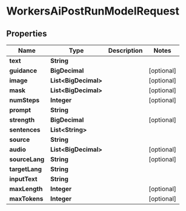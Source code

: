 

# WorkersAiPostRunModelRequest


## Properties

| Name | Type | Description | Notes |
|------------ | ------------- | ------------- | -------------|
|**text** | **String** |  |  |
|**guidance** | **BigDecimal** |  |  [optional] |
|**image** | **List&lt;BigDecimal&gt;** |  |  [optional] |
|**mask** | **List&lt;BigDecimal&gt;** |  |  [optional] |
|**numSteps** | **Integer** |  |  [optional] |
|**prompt** | **String** |  |  |
|**strength** | **BigDecimal** |  |  [optional] |
|**sentences** | **List&lt;String&gt;** |  |  |
|**source** | **String** |  |  |
|**audio** | **List&lt;BigDecimal&gt;** |  |  [optional] |
|**sourceLang** | **String** |  |  [optional] |
|**targetLang** | **String** |  |  |
|**inputText** | **String** |  |  |
|**maxLength** | **Integer** |  |  [optional] |
|**maxTokens** | **Integer** |  |  [optional] |



